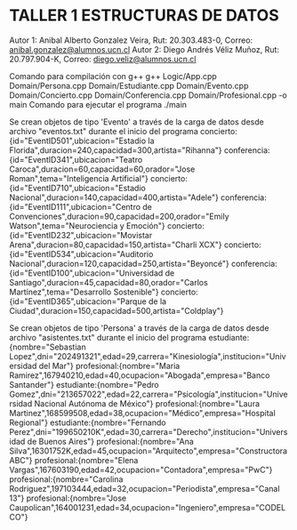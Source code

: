 # TALLER 1 ESTRUCTURAS DE DATOS
Autor 1: Anibal Alberto Gonzalez Veira, Rut: 20.303.483-0, Correo: anibal.gonzalez@alumnos.ucn.cl
Autor 2: Diego Andrés Véliz Muñoz, Rut: 20.797.904-K, Correo: diego.veliz@alumnos.ucn.cl

Comando para compilación con g++
g++ Logic/App.cpp Domain/Persona.cpp Domain/Estudiante.cpp Domain/Evento.cpp Domain/Concierto.cpp Domain/Conferencia.cpp Domain/Profesional.cpp -o main
Comando para ejecutar el programa
./main

Se crean objetos de tipo 'Evento' a través de la carga de datos desde archivo "eventos.txt" durante el inicio del programa
concierto:{id="EventID501",ubicacion="Estadio la Florida",duracion=240,capacidad=300,artista="Rihanna"}
conferencia:{id="EventID341",ubicacion="Teatro Caroca",duracion=60,capacidad=60,orador="Jose Roman",tema="Inteligencia Artificial"}
concierto:{id="EventID710",ubicacion="Estadio Nacional",duracion=140,capacidad=400,artista="Adele"}
conferencia:{id="EventID111",ubicacion="Centro de Convenciones",duracion=90,capacidad=200,orador="Emily Watson",tema="Neurociencia y Emoción"}
concierto:{id="EventID232",ubicacion="Movistar Arena",duracion=80,capacidad=150,artista="Charli XCX"}
concierto:{id="EventID534",ubicacion="Auditorio Nacional",duracion=120,capacidad=250,artista="Beyoncé"}
conferencia:{id="EventID100",ubicacion="Universidad de Santiago",duracion=45,capacidad=80,orador="Carlos Martínez",tema="Desarrollo Sostenible"}
concierto:{id="EventID365",ubicacion="Parque de la Ciudad",duracion=150,capacidad=500,artista="Coldplay"}

Se crean objetos de tipo 'Persona' a través de la carga de datos desde archivo "asistentes.txt" durante el inicio del programa
estudiante:{nombre="Sebastian Lopez",dni="202491321",edad=29,carrera="Kinesiología",institucion="Universidad del Mar"}
profesional:{nombre="Maria Ramirez",167940210,edad=40,ocupacion="Abogada",empresa="Banco Santander"}
estudiante:{nombre="Pedro Gomez",dni="213657022",edad=22,carrera="Psicología",institucion="Universidad Nacional Autónoma de México"}
profesional:{nombre="Laura Martinez",168599508,edad=38,ocupacion="Médico",empresa="Hospital Regional"}
estudiante:{nombre="Fernando Perez",dni="199650210K",edad=30,carrera="Derecho",institucion="Universidad de Buenos Aires"}
profesional:{nombre="Ana Silva",16301752K,edad=45,ocupacion="Arquitecto",empresa="Constructora ABC"}
profesional:{nombre="Elena Vargas",167603190,edad=42,ocupacion="Contadora",empresa="PwC"}
profesional:{nombre="Carolina Rodriguez",197103444,edad=32,ocupacion="Periodista",empresa="Canal 13"}
profesional:{nombre="Jose Caupolican",164001231,edad=34,ocupacion="Ingeniero",empresa="CODELCO"}
